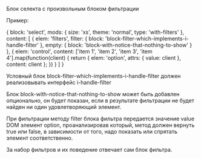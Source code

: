 Блок селекта с произвольным блоком фильтрации

Пример:

{
    block: 'select',
    mods: { size: 'xs', theme: 'normal', type: 'with-filters' },
    content: [
        {
            elem: 'filters',
            filter: {
                block: 'block-filter-which-implements-i-handle-filter'
            },
            empty: {
                block: 'block-with-notice-that-nothing-to-show'
            }
        },
        {
            elem: 'control',
            content: ['item 1', 'item 2', 'item 3', 'item 4'].map(function(client) {
                return {
                    elem: 'option',
                    attrs: { value: client },
                    content: client
                };
            })
        }
    ]
}

Условный блок block-filter-which-implements-i-handle-filter должен реализовывать интерфейс i-handle-filter

Блок block-with-notice-that-nothing-to-show может быть добавлен опционально, он будет показан, если в
результате фильтрации не будет найден ни один удовлетворяющий элемент.

При фильтрации методу filter блока фильтра передается значение value DOM элемент option, проанализировав который, метод
должен вернуть true или false, в зависимости от того, надо показать или спрятать элемент соответственно.

За набор фильтров и их поведение отвечает сам блок фильтра.
